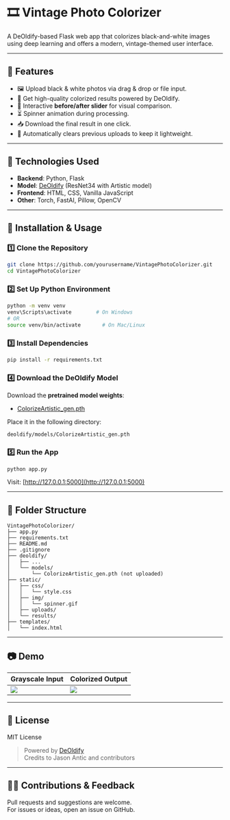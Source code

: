 # 🎞️ Vintage Photo Colorizer

A DeOldify-based Flask web app that colorizes black-and-white images using deep learning and offers a modern, vintage-themed user interface.

---

## 🌟 Features

- 🖼 Upload black & white photos via drag & drop or file input.
- 🎨 Get high-quality colorized results powered by DeOldify.
- 🔄 Interactive **before/after slider** for visual comparison.
- ⏳ Spinner animation during processing.
- 📥 Download the final result in one click.
- 🧹 Automatically clears previous uploads to keep it lightweight.

---

## 🧠 Technologies Used

- **Backend**: Python, Flask
- **Model**: [DeOldify](https://github.com/jantic/DeOldify) (ResNet34 with Artistic model)
- **Frontend**: HTML, CSS, Vanilla JavaScript
- **Other**: Torch, FastAI, Pillow, OpenCV

---

## 🚀 Installation & Usage

### 1️⃣ Clone the Repository

```bash
git clone https://github.com/yourusername/VintagePhotoColorizer.git
cd VintagePhotoColorizer
```

### 2️⃣ Set Up Python Environment

```bash
python -m venv venv
venv\Scripts\activate        # On Windows
# OR
source venv/bin/activate       # On Mac/Linux
```

### 3️⃣ Install Dependencies

```bash
pip install -r requirements.txt
```

### 4️⃣ Download the DeOldify Model

Download the **pretrained model weights**:

- [ColorizeArtistic_gen.pth](https://data.deepai.org/deoldify/ColorizeArtistic_gen.pth)

Place it in the following directory:
```
deoldify/models/ColorizeArtistic_gen.pth
```

### 5️⃣ Run the App

```bash
python app.py
```

Visit: [http://127.0.0.1:5000](http://127.0.0.1:5000)

---

## 📁 Folder Structure

```
VintagePhotoColorizer/
├── app.py
├── requirements.txt
├── README.md
├── .gitignore
├── deoldify/
│   ├── ...
│   └── models/
│       └── ColorizeArtistic_gen.pth (not uploaded)
├── static/
│   ├── css/
│   │   └── style.css
│   ├── img/
│   │   └── spinner.gif
│   ├── uploads/
│   └── results/
├── templates/
│   └── index.html
```

---

## 📷 Demo

| Grayscale Input | Colorized Output |
|------------------|-------------------|
| ![](static/img/sample_bw.jpg) | ![](static/img/sample_color.jpg) |

---

## 📜 License

MIT License

> Powered by [DeOldify](https://github.com/jantic/DeOldify)  
> Credits to Jason Antic and contributors

---

## 🙋‍♂️ Contributions & Feedback

Pull requests and suggestions are welcome.  
For issues or ideas, open an issue on GitHub.